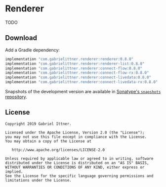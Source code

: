 # Renderer

TODO

## Download

Add a Gradle dependency:

```groovy
implementation "com.gabrielittner.renderer:renderer:0.8.0"
implementation "com.gabrielittner.renderer:renderer-list:0.8.0"
implementation "com.gabrielittner.renderer:connect-flow:0.8.0"
implementation "com.gabrielittner.renderer:connect-flow-rx:0.8.0"
implementation "com.gabrielittner.renderer:connect-livedata:0.8.0"
implementation "com.gabrielittner.renderer:connect-livedata-rx:0.8.0"
```

Snapshots of the development version are available in [Sonatype's `snapshots` repository][snap].

## License

```
Copyright 2019 Gabriel Ittner.

Licensed under the Apache License, Version 2.0 (the "License");
you may not use this file except in compliance with the License.
You may obtain a copy of the License at

   http://www.apache.org/licenses/LICENSE-2.0

Unless required by applicable law or agreed to in writing, software
distributed under the License is distributed on an "AS IS" BASIS,
WITHOUT WARRANTIES OR CONDITIONS OF ANY KIND, either express or implied.
See the License for the specific language governing permissions and
limitations under the License.
```



 [snap]: https://oss.sonatype.org/content/repositories/snapshots/
